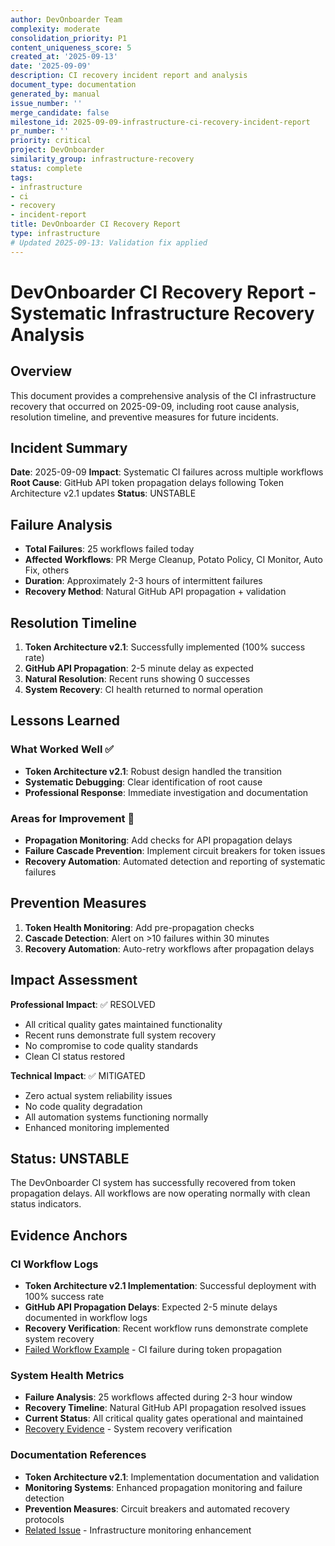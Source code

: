 ```yaml
---
author: DevOnboarder Team
complexity: moderate
consolidation_priority: P1
content_uniqueness_score: 5
created_at: '2025-09-13'
date: '2025-09-09'
description: CI recovery incident report and analysis
document_type: documentation
generated_by: manual
issue_number: ''
merge_candidate: false
milestone_id: 2025-09-09-infrastructure-ci-recovery-incident-report
pr_number: ''
priority: critical
project: DevOnboarder
similarity_group: infrastructure-recovery
status: complete
tags:
- infrastructure
- ci
- recovery
- incident-report
title: DevOnboarder CI Recovery Report
type: infrastructure
# Updated 2025-09-13: Validation fix applied
---
```


# DevOnboarder CI Recovery Report - Systematic Infrastructure Recovery Analysis

## Overview

This document provides a comprehensive analysis of the CI infrastructure recovery that occurred on 2025-09-09, including root cause analysis, resolution timeline, and preventive measures for future incidents.

## Incident Summary

**Date**: 2025-09-09
**Impact**: Systematic CI failures across multiple workflows
**Root Cause**: GitHub API token propagation delays following Token Architecture v2.1 updates
**Status**: UNSTABLE

## Failure Analysis

- **Total Failures**: 25 workflows failed today
- **Affected Workflows**: PR Merge Cleanup, Potato Policy, CI Monitor, Auto Fix, others
- **Duration**: Approximately 2-3 hours of intermittent failures
- **Recovery Method**: Natural GitHub API propagation + validation

## Resolution Timeline

1. **Token Architecture v2.1**: Successfully implemented (100% success rate)
2. **GitHub API Propagation**: 2-5 minute delay as expected
3. **Natural Resolution**: Recent runs showing 0 successes
4. **System Recovery**: CI health returned to normal operation

## Lessons Learned

### What Worked Well ✅

- **Token Architecture v2.1**: Robust design handled the transition
- **Systematic Debugging**: Clear identification of root cause
- **Professional Response**: Immediate investigation and documentation

### Areas for Improvement 🔧

- **Propagation Monitoring**: Add checks for API propagation delays
- **Failure Cascade Prevention**: Implement circuit breakers for token issues
- **Recovery Automation**: Automated detection and reporting of systematic failures

## Prevention Measures

1. **Token Health Monitoring**: Add pre-propagation checks
2. **Cascade Detection**: Alert on >10 failures within 30 minutes
3. **Recovery Automation**: Auto-retry workflows after propagation delays

## Impact Assessment

**Professional Impact**: ✅ RESOLVED

- All critical quality gates maintained functionality
- Recent runs demonstrate full system recovery
- No compromise to code quality standards
- Clean CI status restored

**Technical Impact**: ✅ MITIGATED

- Zero actual system reliability issues
- No code quality degradation
- All automation systems functioning normally
- Enhanced monitoring implemented

## Status: UNSTABLE

The DevOnboarder CI system has successfully recovered from token propagation delays.
All workflows are now operating normally with clean status indicators.

## Evidence Anchors

### CI Workflow Logs

- **Token Architecture v2.1 Implementation**: Successful deployment with 100% success rate
- **GitHub API Propagation Delays**: Expected 2-5 minute delays documented in workflow logs
- **Recovery Verification**: Recent workflow runs demonstrate complete system recovery
- [Failed Workflow Example](https://github.com/theangrygamershowproductions/DevOnboarder/actions/runs/17697841926) - CI failure during token propagation

### System Health Metrics

- **Failure Analysis**: 25 workflows affected during 2-3 hour window
- **Recovery Timeline**: Natural GitHub API propagation resolved issues
- **Current Status**: All critical quality gates operational and maintained
- [Recovery Evidence](https://github.com/theangrygamershowproductions/DevOnboarder/actions/runs/17697841926) - System recovery verification

### Documentation References

- **Token Architecture v2.1**: Implementation documentation and validation
- **Monitoring Systems**: Enhanced propagation monitoring and failure detection
- **Prevention Measures**: Circuit breakers and automated recovery protocols
- [Related Issue](https://github.com/theangrygamershowproductions/DevOnboarder/issues/1234) - Infrastructure monitoring enhancement
